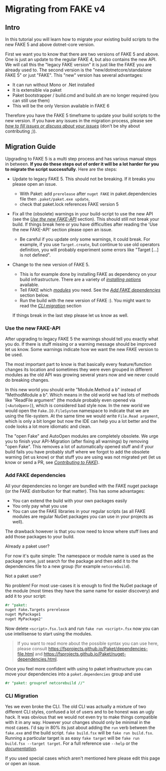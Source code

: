 # Migrating from FAKE v4

## Intro

In this tutorial you will learn how to migrate your existing build scripts to the new FAKE 5 and above dotnet-core version.

First we want you to know that there are two versions of FAKE 5 and above. One is just an update to the regular FAKE 4, but also contains the new API.
We will call this the "legacy FAKE version" it is just like the FAKE you are already used to. The second version is the 
"new/dotnetcore/standalone FAKE 5" or just "FAKE".
This "new" version has several advantages:

* It can run without Mono or .Net installed
* It is extensible via paket
* Paket bootstrapper / build.cmd and build.sh are no longer required (you can still use them)
* This will be the only Version available in FAKE 6

Therefore you have the FAKE 5 timeframe to update your build scripts to the new version. If you have any issues in 
the migration process, please see [*how to fill issues or discuss about your issues*]({{root}}guide/contributing.html) 
(don't be shy about contributing ;)).

## Migration Guide

Upgrading to FAKE 5 is a multi step process and has various manual steps in between. 
**If you do these steps out of order it will be a lot harder for you to migrate the script successfully**. Here are the steps:

* Update to legacy FAKE 5. This should not be breaking. If it breaks you please open an issue.

  * With Paket: add `prerelease` after `nuget FAKE` in paket.dependencies file then `.paket/paket.exe update`, 
  * check that paket.lock references FAKE version 5 

* Fix all the (obsolete) warnings in your build-script to use the new API (see the [*Use the new FAKE-API*](#Use-the-new-FAKE-API) section).
  This should still not break your build. If things break here or you have difficulties after reading the 'Use the new FAKE-API' section
  please open an issue.
  * Be careful if you update only some warnings, it could break. For example, if you use `Target.create`, but continue to use old operators definition, you will probably experiment some errors like "Target [...] is not defined".  
* Change to the new version of FAKE 5.

  * This is for example done by installing FAKE as dependency on your build infrastructure.
    There are a variety of [*installing options*]({{root}}guide/fake-gettingstarted.html#Install-FAKE) available.
  * Tell FAKE which [*modules*]({{root}}guide/fake-modules.html) you need.
    See the [*Add FAKE dependencies*](#Add-FAKE-dependencies) section below.
  * Run the build with the new version of FAKE :). You might want to read the [*CLI migration*](#CLI-Migration) section

  If things break in the last step please let us know as well.

### Use the new FAKE-API

After upgrading to legacy FAKE 5 the warnings should tell you exactly what you do. If there is stuff missing or a warning 
message should be improved let us know. Some warnings indicate how we want the new FAKE version to be used.

The most important part to know is that basically every feature/function changes its location and sometimes they were even 
grouped in different modules as the old API was growing several years now and we never could do breaking changes.

In this new world you should write "Module.Method a b" instead of "MethodModule a b". Which means in the old world we had lots of methods like
"ReadFile argument" (the module probably even opened via `[<AutoOpen>]`), which is considered bad style now.
In the new world we would open the `Fake.IO.FileSystem` namespace to indicate that we are using the file-system.
At the same time we would write `File.Read argument`, which is only a bit longer but now the IDE can help you a lot better and the 
code looks a lot more idiomatic and clean.

The "open Fake" and AutoOpen modules are completely obsolete. 
We urge you to finish your API-Migration (after fixing all warnings) by removing "open Fake".
This removes a lot of automatically opened stuff and if your build fails you have probably stuff where we forgot to add the 
obsolete warning (let us know) or that 
stuff you are using was not migrated yet (let us know or send a PR, see [*Contributing to FAKE*]({{root}}guide/contributing.html)).

### Add FAKE dependencies

All your dependencies no longer are bundled with the FAKE nuget package (or the FAKE distribution for that matter). This has some advantages:

* You can extend the build with your own packages easily
* You only pay what you use
* You can use the FAKE libraries in your regular scripts (as all FAKE modules are regular NuGet packages you can use in your projects as well).

The drawback however is that you now need to know where stuff lives and add those packages to your build.

 Already a paket user?

For now it's quite simple: The namespace or module name is used as the package name, just search for the package and then
add it to the dependencies file to a new group (for example `netcorebuild`).

 Not a paket user?

No problem! For most use-cases it is enough to find the NuGet package of the module (most times they have the same name for easier 
discovery) and add it to your script: 

```fsharp
#r "paket:
nuget Fake.Targets prerelease
nuget MyPackage1
nuget MyPackage2"
```

Now delete `<script>.fsx.lock` and run `fake run <script>.fsx` now you can use intellisense to start using the modules.

> If you want to read more about the possible syntax you can use here, please consult 
> https://fsprojects.github.io/Paket/dependencies-file.html and https://fsprojects.github.io/Paket/nuget-dependencies.html.

Once you feel more confident with using to paket infrastructure you can move your dependencies into a `paket.dependencies` group and use

```fsharp
#r "paket: groupref netcorebuild //"
```

### CLI Migration

Yes we even broke the CLI. The old CLI was actually a mixture of two different CLI styles, confused a lot of users and to be honest was an ugly hack.
It was obvious that we would not even try to make things compatible with it in any way.
However your changes should only be minimal in the most cases. I'd say in 80% its just about adding the `run` verb between the `fake.exe` and the build script.
`fake build.fsx` will be `fake run build.fsx`. Running a particular target is as easy `fake target` will be `fake run build.fsx --target target`.
For a full reference use `--help` or the [*documentation*]({{root}}guide/fake-commandline.html).

If you used special cases which aren't mentioned here please edit this page or open an issue.

